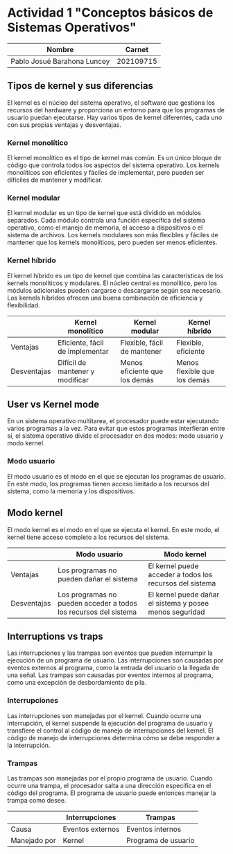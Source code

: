 # Actividad 1 "Conceptos básicos de Sistemas Operativos"
| Nombre | Carnet |
| ------ | ------ |
| Pablo Josué Barahona Luncey| 202109715 |
## Tipos de kernel y sus diferencias

El kernel es el núcleo del sistema operativo, el software que gestiona los recursos del hardware y proporciona un entorno para que los programas de usuario puedan ejecutarse. Hay varios tipos de kernel diferentes, cada uno con sus propias ventajas y desventajas.

### Kernel monolítico

El kernel monolítico es el tipo de kernel más común. Es un único bloque de código que controla todos los aspectos del sistema operativo. Los kernels monolíticos son eficientes y fáciles de implementar, pero pueden ser difíciles de mantener y modificar.

### Kernel modular

El kernel modular es un tipo de kernel que está dividido en módulos separados. Cada módulo controla una función específica del sistema operativo, como el manejo de memoria, el acceso a dispositivos o el sistema de archivos. Los kernels modulares son más flexibles y fáciles de mantener que los kernels monolíticos, pero pueden ser menos eficientes.

### Kernel híbrido

El kernel híbrido es un tipo de kernel que combina las características de los kernels monolíticos y modulares. El núcleo central es monolítico, pero los módulos adicionales pueden cargarse o descargarse según sea necesario. Los kernels híbridos ofrecen una buena combinación de eficiencia y flexibilidad.

|      | Kernel monolítico | Kernel modular | Kernel híbrido |
| ---- | ----------------- | -------------- | -------------- |
| Ventajas | Eficiente, fácil de implementar | Flexible, fácil de mantener | Flexible, eficiente |
| Desventajas | Difícil de mantener y modificar | Menos eficiente que los demás | Menos flexible que los demás |

## User vs Kernel mode

En un sistema operativo multitarea, el procesador puede estar ejecutando varios programas a la vez. Para evitar que estos programas interfieran entre sí, el sistema operativo divide el procesador en dos modos: modo usuario y modo kernel.

### Modo usuario

El modo usuario es el modo en el que se ejecutan los programas de usuario. En este modo, los programas tienen acceso limitado a los recursos del sistema, como la memoria y los dispositivos.

## Modo kernel

El modo kernel es el modo en el que se ejecuta el kernel. En este modo, el kernel tiene acceso completo a los recursos del sistema.

|      | Modo usuario | Modo kernel |
| ---- | ------------ | ----------- |
| Ventajas | Los programas no pueden dañar el sistema | El kernel puede acceder a todos los recursos del sistema |
| Desventajas | Los programas no pueden acceder a todos los recursos del sistema | El kernel puede dañar el sistema y posee menos seguridad |

## Interruptions vs traps

Las interrupciones y las trampas son eventos que pueden interrumpir la ejecución de un programa de usuario. Las interrupciones son causadas por eventos externos al programa, como la entrada del usuario o la llegada de una señal. Las trampas son causadas por eventos internos al programa, como una excepción de desbordamiento de pila.

### Interrupciones

Las interrupciones son manejadas por el kernel. Cuando ocurre una interrupción, el kernel suspende la ejecución del programa de usuario y transfiere el control al código de manejo de interrupciones del kernel. El código de manejo de interrupciones determina cómo se debe responder a la interrupción.

### Trampas

Las trampas son manejadas por el propio programa de usuario. Cuando ocurre una trampa, el procesador salta a una dirección específica en el código del programa. El programa de usuario puede entonces manejar la trampa como desee.

|      | Interrupciones | Trampas |
| ---- | -------------- | ------- |
| Causa | Eventos externos | Eventos internos |
| Manejado por | Kernel | Programa de usuario |